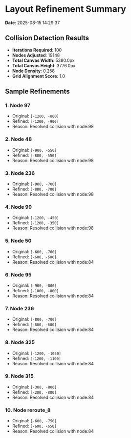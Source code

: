 # Layout Refinement Summary

**Date**: 2025-08-15 14:29:37

## Collision Detection Results

- **Iterations Required**: 100
- **Nodes Adjusted**: 19148
- **Total Canvas Width**: 5380.0px
- **Total Canvas Height**: 3776.0px
- **Node Density**: 0.258
- **Grid Alignment Score**: 1.0

## Sample Refinements

### 1. Node 97
- Original: `[-1200, -800]`
- Refined: `[-1200, -900]`
- Reason: Resolved collision with node:98

### 2. Node 48
- Original: `[-900, -550]`
- Refined: `[-800, -550]`
- Reason: Resolved collision with node:98

### 3. Node 236
- Original: `[-900, -700]`
- Refined: `[-800, -700]`
- Reason: Resolved collision with node:98

### 4. Node 99
- Original: `[-1200, -450]`
- Refined: `[-1200, -350]`
- Reason: Resolved collision with node:98

### 5. Node 50
- Original: `[-600, -700]`
- Refined: `[-600, -600]`
- Reason: Resolved collision with node:84

### 6. Node 95
- Original: `[-900, -800]`
- Refined: `[-1000, -800]`
- Reason: Resolved collision with node:84

### 7. Node 236
- Original: `[-800, -700]`
- Refined: `[-800, -600]`
- Reason: Resolved collision with node:84

### 8. Node 325
- Original: `[-1200, -1050]`
- Refined: `[-1200, -1100]`
- Reason: Resolved collision with node:84

### 9. Node 315
- Original: `[-300, -800]`
- Refined: `[-200, -800]`
- Reason: Resolved collision with node:84

### 10. Node reroute_8
- Original: `[-600, -750]`
- Refined: `[-600, -650]`
- Reason: Resolved collision with node:84

